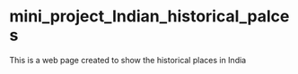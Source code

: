 # mini_project_Indian_historical_palces
This is a web page created to show the historical places in India
